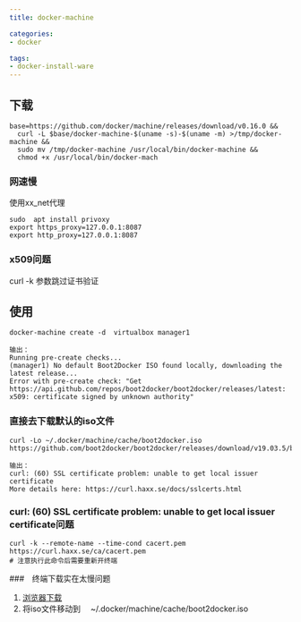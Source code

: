 ```yaml
---
title: docker-machine

categories: 
- docker

tags:
- docker-install-ware
---
```


## 下载
```
base=https://github.com/docker/machine/releases/download/v0.16.0 &&
  curl -L $base/docker-machine-$(uname -s)-$(uname -m) >/tmp/docker-machine &&
  sudo mv /tmp/docker-machine /usr/local/bin/docker-machine &&
  chmod +x /usr/local/bin/docker-mach
```

### 网速慢
使用xx_net代理
```
sudo  apt install privoxy
export https_proxy=127.0.0.1:8087
export http_proxy=127.0.0.1:8087 
```

### x509问题
curl -k 参数跳过证书验证


## 使用
```
docker-machine create -d  virtualbox manager1

输出：
Running pre-create checks...
(manager1) No default Boot2Docker ISO found locally, downloading the latest release...
Error with pre-create check: "Get https://api.github.com/repos/boot2docker/boot2docker/releases/latest: x509: certificate signed by unknown authority"

```
### 直接去下载默认的iso文件
```
curl -Lo ~/.docker/machine/cache/boot2docker.iso https://github.com/boot2docker/boot2docker/releases/download/v19.03.5/boot2docker.iso

输出：
curl: (60) SSL certificate problem: unable to get local issuer certificate
More details here: https://curl.haxx.se/docs/sslcerts.html

```


### curl: (60) SSL certificate problem: unable to get local issuer certificate问题
```
curl -k --remote-name --time-cond cacert.pem https://curl.haxx.se/ca/cacert.pem
# 注意执行此命令后需要重新开终端
```

###　终端下载实在太慢问题
1. [浏览器下载](https://github.com/boot2docker/boot2docker/releases/download/v19.03.5/boot2docker.iso)
2. 将iso文件移动到　 ~/.docker/machine/cache/boot2docker.iso